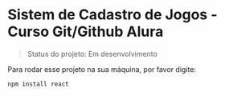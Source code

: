 <h1>Sistem de Cadastro de Jogos - Curso Git/Github Alura</h1>

> Status do projeto: Em desenvolvimento

Para rodar esse projeto na sua máquina, por favor digite:

```
npm install react
```
